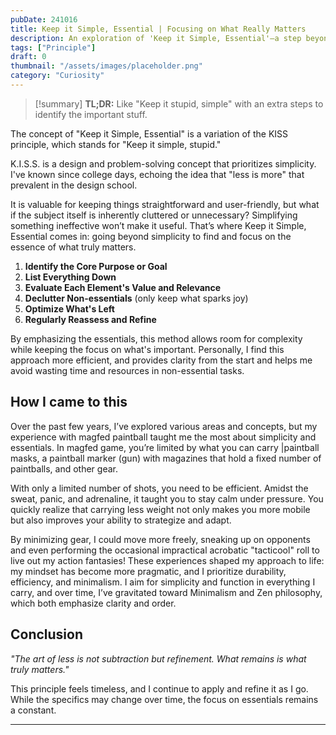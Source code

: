 ```yaml
---
pubDate: 241016
title: Keep it Simple, Essential | Focusing on What Really Matters
description: An exploration of 'Keep it Simple, Essential'—a step beyond the KISS principle. Learn how this approach helps identify what truly matters and why I adopted it.
tags: ["Principle"]
draft: 0
thumbnail: "/assets/images/placeholder.png" 
category: "Curiosity"
---
```



> [!summary] **TL;DR:**
> Like "Keep it stupid, simple" with an extra steps to identify the important stuff.

The concept of "Keep it Simple, Essential" is a variation of the KISS principle, which stands for "Keep it simple, stupid."

K.I.S.S. is a design and problem-solving concept that prioritizes simplicity. I've known since college days, echoing the idea that "less is more" that prevalent in the design school.

It is valuable for keeping things straightforward and user-friendly, but what if the subject itself is inherently cluttered or unnecessary? Simplifying something ineffective won’t make it useful. That’s where Keep it Simple, Essential comes in: going beyond simplicity to find and focus on the essence of what truly matters.

1. **Identify the Core Purpose or Goal**
2. **List Everything Down**
3. **Evaluate Each Element's Value and Relevance**
4. **Declutter Non-essentials** (only keep what sparks joy)
5. **Optimize What's Left**
6. **Regularly Reassess and Refine**

By emphasizing the essentials, this method allows room for complexity while keeping the focus on what's important. Personally, I find this approach more efficient, and provides clarity from the start and helps me avoid wasting time and resources in non-essential tasks.

## How I came to this

Over the past few years, I’ve explored various areas and concepts, but my experience with magfed paintball taught me the most about simplicity and essentials. In magfed game, you’re limited by what you can carry  |paintball masks, a paintball marker (gun) with magazines that hold a fixed number of paintballs, and other gear.

With only a limited number of shots, you need to be efficient. Amidst the sweat, panic, and adrenaline, it taught you to stay calm under pressure. You quickly realize that carrying less weight not only makes you more mobile but also improves your ability to strategize and adapt.

By minimizing gear, I could move more freely, sneaking up on opponents and even performing the occasional impractical acrobatic "tacticool" roll to live out my action fantasies! These experiences shaped my approach to life: my mindset has become more pragmatic, and I prioritize durability, efficiency, and minimalism. I aim for simplicity and function in everything I carry, and over time, I’ve gravitated toward Minimalism and Zen philosophy, which both emphasize clarity and order.

## Conclusion

*"The art of less is not subtraction but refinement. What remains is what truly matters."*

This principle feels timeless, and I continue to apply and refine it as I go. While the specifics may change over time, the focus on essentials remains a constant.


---
